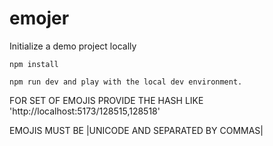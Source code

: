 # emojer

Initialize a demo project locally

    npm install

    npm run dev and play with the local dev environment.

FOR SET OF EMOJIS PROVIDE THE HASH LIKE 'http://localhost:5173/128515,128518'

EMOJIS MUST BE |UNICODE AND SEPARATED BY COMMAS|
